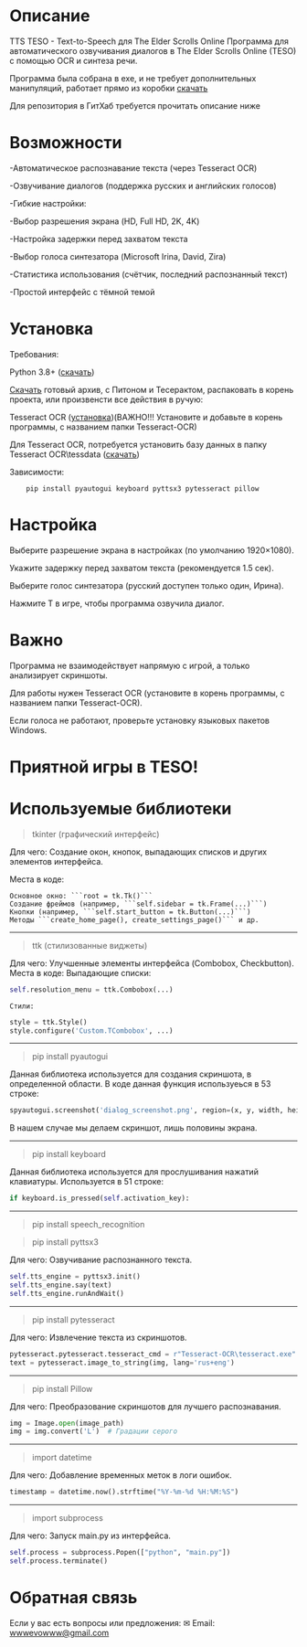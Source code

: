 # Описание
TTS TESO - Text-to-Speech для The Elder Scrolls Online
Программа для автоматического озвучивания диалогов в The Elder Scrolls Online (TESO) с помощью OCR и синтеза речи.

Программа была собрана в exe, и не требует дополнительных манипуляций, работает прямо из коробки [скачать](https://drive.google.com/file/d/1Ir8IXndxAA-q1ZGg4UGLbpOhX70WBsAw/view?usp=drivesdk)

Для репозитория в ГитХаб требуется прочитать описание ниже

# Возможности

-Автоматическое распознавание текста (через Tesseract OCR)

-Озвучивание диалогов (поддержка русских и английских голосов)

-Гибкие настройки:

-Выбор разрешения экрана (HD, Full HD, 2K, 4K)

-Настройка задержки перед захватом текста

-Выбор голоса синтезатора (Microsoft Irina, David, Zira)

-Статистика использования (счётчик, последний распознанный текст)

-Простой интерфейс с тёмной темой


# Установка

Требования:

Python 3.8+ ([скачать](https://www.python.org/downloads/))

[Скачать](https://drive.google.com/file/d/1k5RHy8rGME7iPWxEAtadYKoALdIvb_5v/view?usp=drivesdk) готовый архив, с Питоном и Тесерактом, распаковать в корень проекта, или произвенсти все действия в ручую:

Tesseract OCR ([установка](https://github.com/UB-Mannheim/tesseract/wiki))(ВАЖНО!!!
Установите и добавьте в корень программы, с названием папки Tesseract-OCR)

Для Tesseract OCR, потребуется установить базу данных в папку Tesseract OCR\tessdata ([скачать](https://github.com/tesseract-ocr/tessdata/tree/main))

Зависимости:
```
    pip install pyautogui keyboard pyttsx3 pytesseract pillow
```

# Настройка

Выберите разрешение экрана в настройках (по умолчанию 1920×1080).

Укажите задержку перед захватом текста (рекомендуется 1.5 сек).

Выберите голос синтезатора (русский доступен только один, Ирина).

Нажмите T в игре, чтобы программа озвучила диалог.


# Важно
Программа не взаимодействует напрямую с игрой, а только анализирует скриншоты.

Для работы нужен Tesseract OCR (установите в корень программы, с названием папки Tesseract-OCR).

Если голоса не работают, проверьте установку языковых пакетов Windows.

# Приятной игры в TESO! 

# Используемые библиотеки

>tkinter (графический интерфейс)

Для чего: Создание окон, кнопок, выпадающих списков и других элементов интерфейса.

Места в коде:

    Основное окно: ```root = tk.Tk()```
    Создание фреймов (например, ```self.sidebar = tk.Frame(...)```)
    Кнопки (например, ```self.start_button = tk.Button(...)```)
    Методы ```create_home_page(), create_settings_page()``` и др.
___
>ttk (стилизованные виджеты)

Для чего: Улучшенные элементы интерфейса (Combobox, Checkbutton).
Места в коде:
    Выпадающие списки:
```python
self.resolution_menu = ttk.Combobox(...)
```

    Стили:

```python
style = ttk.Style()
style.configure('Custom.TCombobox', ...)
```
___
>pip install pyautogui

Данная библиотека используется для создания скриншота, в определенной области. В коде данная функция используеься в 53 строке:

```python
spyautogui.screenshot('dialog_screenshot.png', region=(x, y, width, height))
``` 

В нашем случае мы делаем скриншот, лишь половины экрана.
___
>pip install keyboard

Данная библиотека используется для прослушивания нажатий клавиатуры. Используется в 51 строке:
```python
if keyboard.is_pressed(self.activation_key):
```
___
>pip install speech_recognition

>pip install pyttsx3

Для чего: Озвучивание распознанного текста.
```python
self.tts_engine = pyttsx3.init()
self.tts_engine.say(text)
self.tts_engine.runAndWait()
```
___
>pip install pytesseract

Для чего: Извлечение текста из скриншотов.
```python
pytesseract.pytesseract.tesseract_cmd = r"Tesseract-OCR\tesseract.exe"
text = pytesseract.image_to_string(img, lang='rus+eng')
```
___
>pip install Pillow

Для чего: Преобразование скриншотов для лучшего распознавания.
```python
img = Image.open(image_path)
img = img.convert('L')  # Градации серого
```
___
> import datetime

Для чего: Добавление временных меток в логи ошибок.
```python
timestamp = datetime.now().strftime("%Y-%m-%d %H:%M:%S")
```
___
> import subprocess 

Для чего: Запуск main.py из интерфейса.
```python
self.process = subprocess.Popen(["python", "main.py"])
self.process.terminate()
```
# Обратная связь
Если у вас есть вопросы или предложения:
✉ Email: wwwevowww@gmail.com